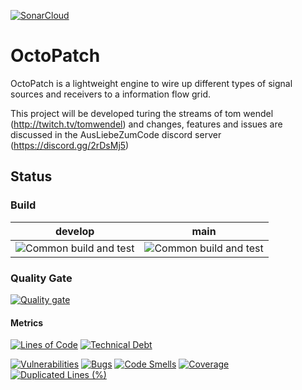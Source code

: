 [![SonarCloud](https://sonarcloud.io/images/project_badges/sonarcloud-white.svg)](https://sonarcloud.io/dashboard?id=AusLiebeZumCode_OctoPatch)

# OctoPatch

OctoPatch is a lightweight engine to wire up different types of signal sources and receivers to a information flow grid.

This project will be developed turing the streams of tom wendel (http://twitch.tv/tomwendel) and changes, features and issues are discussed in the AusLiebeZumCode discord server (https://discord.gg/2rDsMj5)

## Status

### Build

| develop                                                                                                                               | main                                                                                                                               |
| ------------------------------------------------------------------------------------------------------------------------------------- | ---------------------------------------------------------------------------------------------------------------------------------- |
| ![Common build and test](https://github.com/AusLiebeZumCode/OctoPatch/workflows/Common%20build%20and%20test/badge.svg?branch=develop) | ![Common build and test](https://github.com/AusLiebeZumCode/OctoPatch/workflows/Common%20build%20and%20test/badge.svg?branch=main) |

### Quality Gate

[![Quality gate](https://sonarcloud.io/api/project_badges/quality_gate?project=AusLiebeZumCode_OctoPatch)](https://sonarcloud.io/dashboard?id=AusLiebeZumCode_OctoPatch)

#### Metrics

[![Lines of Code](https://sonarcloud.io/api/project_badges/measure?project=AusLiebeZumCode_OctoPatch&metric=ncloc)](https://sonarcloud.io/dashboard?id=AusLiebeZumCode_OctoPatch)
[![Technical Debt](https://sonarcloud.io/api/project_badges/measure?project=AusLiebeZumCode_OctoPatch&metric=sqale_index)](https://sonarcloud.io/dashboard?id=AusLiebeZumCode_OctoPatch)

[![Vulnerabilities](https://sonarcloud.io/api/project_badges/measure?project=AusLiebeZumCode_OctoPatch&metric=vulnerabilities)](https://sonarcloud.io/dashboard?id=AusLiebeZumCode_OctoPatch)
[![Bugs](https://sonarcloud.io/api/project_badges/measure?project=AusLiebeZumCode_OctoPatch&metric=bugs)](https://sonarcloud.io/dashboard?id=AusLiebeZumCode_OctoPatch)
[![Code Smells](https://sonarcloud.io/api/project_badges/measure?project=AusLiebeZumCode_OctoPatch&metric=code_smells)](https://sonarcloud.io/dashboard?id=AusLiebeZumCode_OctoPatch)
[![Coverage](https://sonarcloud.io/api/project_badges/measure?project=AusLiebeZumCode_OctoPatch&metric=coverage)](https://sonarcloud.io/dashboard?id=AusLiebeZumCode_OctoPatch)
[![Duplicated Lines (%)](https://sonarcloud.io/api/project_badges/measure?project=AusLiebeZumCode_OctoPatch&metric=duplicated_lines_density)](https://sonarcloud.io/dashboard?id=AusLiebeZumCode_OctoPatch)
